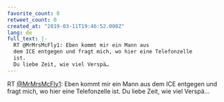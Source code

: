 ```yaml
---
favorite_count: 0
retweet_count: 0
created_at: "2019-03-11T19:46:52.000Z"
lang: de
full_text: |-
  RT @MrMrsMcFly1: Eben kommt mir ein Mann aus
  dem ICE entgegen und fragt mich, wo hier eine Telefonzelle
  ist.
  Du liebe Zeit, wie viel Verspä…
---
```


RT [@MrMrsMcFly1](https://twitter.com/MrMrsMcFly1): Eben kommt mir ein Mann aus
dem ICE entgegen und fragt mich, wo hier eine Telefonzelle ist. Du liebe Zeit,
wie viel Verspä…
